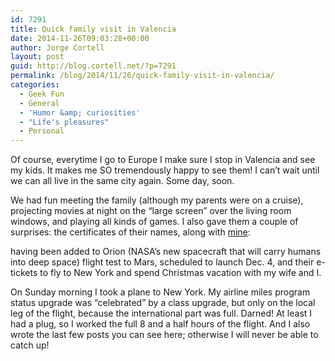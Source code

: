 ```yaml
---
id: 7291
title: Quick family visit in Valencia
date: 2014-11-26T09:03:28+00:00
author: Jorge Cortell
layout: post
guid: http://blog.cortell.net/?p=7291
permalink: /blog/2014/11/26/quick-family-visit-in-valencia/
categories:
  - Geek Fun
  - General
  - 'Humor &amp; curiosities'
  - "Life's pleasures"
  - Personal
---
```

Of course, everytime I go to Europe I make sure I stop in Valencia and see my kids. It makes me SO tremendously happy to see them! I can’t wait until we can all live in the same city again. Some day, soon.

We had fun meeting the family (although my parents were on a cruise), projecting movies at night on the “large screen” over the living room windows, and playing all kinds of games. I also gave them a couple of surprises: the certificates of their names, along with <a title="http://mars.nasa.gov/participate/send-your-name/orion-first-flight/?cn=841637" href="http://mars.nasa.gov/participate/send-your-name/orion-first-flight/?cn=841637" target="_blank">mine</a>:
  

  
having been added to Orion (NASA&#8217;s new spacecraft that will carry humans into deep space) flight test to Mars, scheduled to launch Dec. 4, and their e-tickets to fly to New York and spend Christmas vacation with my wife and I.

On Sunday morning I took a plane to New York. My airline miles program status upgrade was “celebrated” by a class upgrade, but only on the local leg of the flight, because the international part was full. Darned! At least I had a plug, so I worked the full 8 and a half hours of the flight. And I also wrote the last few posts you can see here; otherwise I will never be able to catch up!